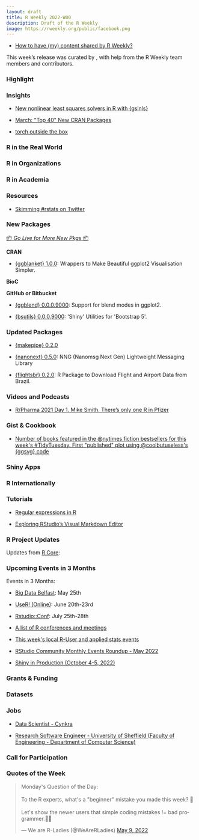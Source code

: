 ```yaml
---
layout: draft
title: R Weekly 2022-W00
description: Draft of the R Weekly
image: https://rweekly.org/public/facebook.png
---
```



+ [How to have (my) content shared by R Weekly?](https://github.com/rweekly/rweekly.org#how-to-have-my-content-shared-by-r-weekly)

This week’s release was curated by [](), with help from the R Weekly team members and contributors.



###  Highlight



### Insights

+ [New nonlinear least squares solvers in R with {gslnls}](https://www.jchau.org/2022/05/01/new-nonlinear-least-squares-solvers-in-r-with-gslnls/)

+ [March: "Top 40" New CRAN Packages](https://rviews.rstudio.com/2022/04/28/march-top-40-new-cran-packages/)

+ [torch outside the box](https://blogs.rstudio.com/ai/posts/2022-04-27-torch-outside-the-box/)


### R in the Real World



###  R in Organizations



###  R in Academia



###  Resources

+ [Skimming #rstats on Twitter](https://rviews.rstudio.com/2022/05/13/skimming-rstats-on-twitter/)

###  New Packages

<p class="added-hostname"><a href="https://rweekly.org/live" target="_blank" class="externalLink">📦 <i>Go Live for More New Pkgs</i> 📦</a></p>

**CRAN**

+ [{ggblanket} 1.0.0](https://github.com/davidhodge931/ggblanket): Wrappers to Make Beautiful ggplot2 Visualisation Simpler.

**BioC**



**GitHub or Bitbucket**

+ [{ggblend} 0.0.0.9000](https://github.com/mjskay/ggblend): Support for blend modes in ggplot2.

+ [{bsutils} 0.0.0.9000](https://github.com/JohnCoene/bsutils): 'Shiny' Utilities for 'Bootstrap 5'.

### Updated Packages

+ [{makepipe} 0.2.0](https://cran.r-project.org/package=makepipe)

+ [{nanonext} 0.5.0](https://cran.r-project.org/package=nanonext): NNG (Nanomsg Next Gen) Lightweight Messaging Library

+ [{flightsbr} 0.2.0](https://github.com/ipeaGIT/flightsbr): R Package to Download Flight and Airport Data from Brazil.


###  Videos and Podcasts

+ [R/Pharma 2021 Day 1. Mike Smith. There’s only one R in Pfizer](https://www.youtube.com/watch?v=bnRdI6jvGpM)

### Gist & Cookbook

+ [Number of books featured in the @nytimes fiction bestsellers for this week's #TidyTuesday. First "published" plot using @coolbutuseless's {ggsvg} code](https://github.com/gkaramanis/tidytuesday/tree/master/2022/2022-week_19)

### Shiny Apps



### R Internationally



###  Tutorials

+ [Regular expressions in R](https://jfjelstul.github.io/regular-expressions-tutorial/)

+ [Exploring RStudio’s Visual Markdown Editor](https://www.rstudio.com/blog/exploring-rstudio-visual-markdown-editor/)

<!--<div class="post-more-begin></div><div class="post-more-end"></div>-->

###  R Project Updates

Updates from [R Core](http://developer.r-project.org/blosxom.cgi/R-devel/NEWS):


###  Upcoming Events in 3 Months

Events in 3 Months:

+ [Big Data Belfast](https://www.bigdatabelfast.com/): May 25th

+ [UseR! (Online)](https://user2022.r-project.org/): June 20th-23rd

+ [Rstudio::Conf](https://www.rstudio.com/conference/): July 25th-28th

+ [A list of R conferences and meetings](https://jumpingrivers.github.io/meetingsR/events.html)

+ [This week's local R-User and applied stats events](https://community.rstudio.com/c/irl)

+ [RStudio Community Monthly Events Roundup - May 2022](https://www.rstudio.com/blog/rstudio-community-monthly-events-roundup-may-2022/)

+ [Shiny in Production (October 4-5, 2022)](https://www.jumpingrivers.com/blog/shiny-in-production-conference/)

### Grants & Funding


### Datasets

### Jobs

+ [Data Scientist - Cynkra](https://www.cynkra.com/blog/2022-04-27-data-scientist/)

+ [Research Software Engineer - University of Sheffield (Faculty of Engineering - Department of Computer Science)](https://www.jobs.ac.uk/job/CPR556/research-software-engineer)


###  Call for Participation


###  Quotes of the Week

<blockquote class="twitter-tweet"><p lang="en" dir="ltr">Monday&#39;s Question of the Day:<br><br>To the R experts, what&#39;s a &quot;beginner&quot; mistake you made this week? 🙈 <br><br>Let&#39;s show the newer users that simple coding mistakes != bad programmer.👩‍💻</p>&mdash; We are R-Ladies (@WeAreRLadies) <a href="https://twitter.com/WeAreRLadies/status/1523777331386458178?ref_src=twsrc%5Etfw">May 9, 2022</a></blockquote> <script async src="https://platform.twitter.com/widgets.js" charset="utf-8"></script> 


